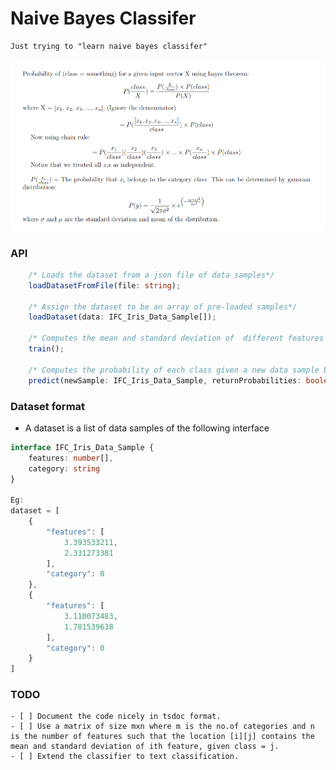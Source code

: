 # Naive Bayes Classifer


    Just trying to "learn naive bayes classifer"

![alt text](https://github.com/Subhash3/Naive-Bayes-Classifer/blob/main/math.png?raw=true)

### API
```ts
    /* Loads the dataset from a json file of data samples*/
    loadDatasetFromFile(file: string);

    /* Assign the dataset to be an array of pre-loaded samples*/
    loadDataset(data: IFC_Iris_Data_Sample[]);

    /* Computes the mean and standard deviation of  different features of each category */
    train();

    /* Computes the probability of each class given a new data sample by using bayes theorem */
    predict(newSample: IFC_Iris_Data_Sample, returnProbabilities: boolean = false);
```

### Dataset format
* A dataset is a list of data samples of the following interface
```ts
interface IFC_Iris_Data_Sample {
    features: number[],
    category: string
}

Eg:
dataset = [
    {
        "features": [
            3.393533211,
            2.331273381
        ],
        "category": 0
    },
    {
        "features": [
            3.110073483,
            1.781539638
        ],
        "category": 0
    }
]
```

### TODO
    - [ ] Document the code nicely in tsdoc format.
    - [ ] Use a matrix of size mxn where m is the no.of categories and n is the number of features such that the location [i][j] contains the mean and standard deviation of ith feature, given class = j.
    - [ ] Extend the classifier to text classification.